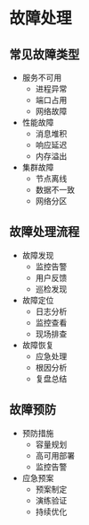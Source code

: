 # 故障处理

## 常见故障类型
- 服务不可用
  - 进程异常
  - 端口占用
  - 网络故障
- 性能故障
  - 消息堆积
  - 响应延迟
  - 内存溢出
- 集群故障
  - 节点离线
  - 数据不一致
  - 网络分区

## 故障处理流程
- 故障发现
  - 监控告警
  - 用户反馈
  - 巡检发现
- 故障定位
  - 日志分析
  - 监控查看
  - 现场排查
- 故障恢复
  - 应急处理
  - 根因分析
  - 复盘总结

## 故障预防
- 预防措施
  - 容量规划
  - 高可用部署
  - 监控告警
- 应急预案
  - 预案制定
  - 演练验证
  - 持续优化 